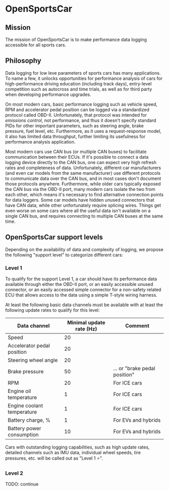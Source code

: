 # OpenSportsCar

## Mission
The mission of OpenSportsCar is to make performance data logging accessible for all sports cars.

## Philosophy

Data logging for low leve parameters of sports cars has many applications. To name a few, it unlocks
opportunities for performance analysis of cars for high-performance driving education (including
track days), entry-level competition such as autocross and time trials, as well as for third party
when developing performance upgrades.

On most modern cars, basic performance logging such as vehicle speed, RPM and accelerator pedal
position can be logged via a standardized protocol called OBD-II. Unfortunately, that protocol was
intended for _emissions control_, not performance, and thus it doesn't specify standard PIDs for
other important parameters, such as steering angle, brake pressure, fuel level, etc. Furthermore, as
it uses a request-response model, it also has limited data throughput, further limiting its
usefulness for performance analysis application.

Most modern cars use CAN bus (or multiple CAN buses) to facilitate communication between their ECUs.
If it's possible to connect a data logging device directly to the CAN bus, one can expect very high
refresh rates and completeness of data. Unfortunately, different car manufacturers (and even car
models from the same manufacturer) use different protocols to communicate data over the CAN bus, and
in most cases don't document those protocols anywhere. Furthermore, while older cars typically
exposed the CAN bus via the OBD-II port, many modern cars isolate the two from each other, which
means it's necessary to find alternative connection points for data loggers. Some car models have
hidden unused connectors that have CAN data, while other unfortunately require splicing wires.
Things get even worse on some cars where all the useful data isn't available on a single CAN bus,
and requires connecting to multiple CAN buses at the same time.

## OpenSportsCar support levels

Depending on the availability of data and complexity of logging, we propose the following "support
level" to categorize different cars:

### Level 1

To qualify for the support Level 1, a car should have its performance data available through either
the OBD-II port, or an easily accessible unused connector, or an easily accessed simple connector
for a non-safety related ECU that allows access to the data using a simple T-style wiring harness.

At least the following basic data channels must be available with at least the following update rates
to qualify for this level:

Data channel | Minimal update rate (Hz) | Comment
------------ | ------------------------ | -------
Speed                      | 20         |
Accelerator pedal position | 20         |
Steering wheel angle       | 20         |
Brake pressure             | 50         | ... or "brake pedal position"
RPM                        | 20         | For ICE cars
Engine oil temperature     | 1          | For ICE cars
Engine coolant temperature | 1          | For ICE cars
Battery charge, %          | 1          | For EVs and hybrids
Battery power consumption  | 10         | For EVs and hybrids

Cars with outstanding logging capabilities, such as high update rates, detailed channels such as
IMU data, individual wheel speeds, tire pressures, etc. will be called out as "Level 1 ⭐".

### Level 2

TODO: continue
